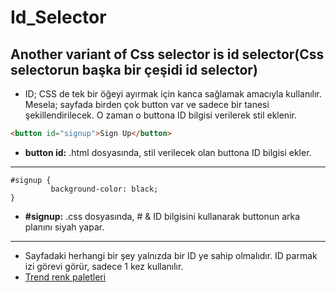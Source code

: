 # Id_Selector
## Another variant of Css selector is id selector(Css selectorun başka bir çeşidi id selector)
- ID; CSS de tek bir öğeyi ayırmak için kanca sağlamak amacıyla kullanılır. Mesela; sayfada birden çok button var ve sadece bir tanesi şekillendirilecek. O zaman o buttona ID bilgisi verilerek stil eklenir.
```html
<button id="signup">Sign Up</button>
```
- __button id:__ .html dosyasında, stil verilecek olan buttona ID bilgisi ekler.
---
```
#signup {
         background-color: black;
}
```
- __#signup:__ .css dosyasında, # & ID bilgisini kullanarak buttonun arka planını siyah yapar.
---
- Sayfadaki herhangi bir şey yalnızda bir ID ye sahip olmalıdır. ID parmak izi görevi görür, sadece 1 kez kullanılır.
- [Trend renk paletleri](https://coolors.co/palettes/trending "CSS ile stil verirken kullanılabilecek renkler")

